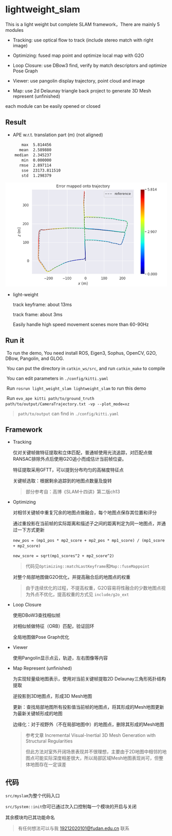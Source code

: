 # lightweight_slam

This is a light weight but complete SLAM framework，There are mainly 5 modules

+ Tracking: use optical flow to track (include stereo match with right image)

+ Optimizing: fused map point and optimize local map with G2O

+ Loop Closure: use DBow3 find, verify by match descriptors and optimize Pose Graph

+ Viewer: use pangolin display trajectory, point cloud and image

+ Map: use 2d Delaunay triangle back project to generate 3D Mesh represent (unfinished) 

each module can be easily opened or closed

## Result

+ APE w.r.t. translation part (m)
  (not aligned)

```
       max	5.814456
      mean	2.589880
    median	2.345237
       min	0.000000
      rmse	2.897114
       sse	23173.811510
       std	1.298379
```

![result](assest/result.png)

+ light-weight

  track keyframe: about 13ms

  track frame: about 3ms

  Easily handle high speed movement scenes more than 60-90Hz

## Run it

​	To run the demo, You need install  ROS, Eigen3, Sophus, OpenCV, G2O, DBow, Pangolin, and GLOG.

​	You can put the directory in `catkin_ws/src`, and run `catkin_make` to compile

​	You can edit parameters in `./config/kitti.yaml`

​	Run `rosrun light_weight_slam lightweight_slam` to run this demo

​	Run `evo_ape kitti path/to/ground_truth path/to/output/CameraTrajectory.txt -vp --plot_mode=xz`

> `path/to/output` can find in `./config/kitti.yaml`

## Framework

+ Tracking

  仅对关键帧做特征提取和立体匹配，普通帧使用光流追踪，对匹配点做RANSAC排除外点后使用G2O追小而成估计当前帧位姿。

  特征提取采用GFTT，可以提到分布均匀的高梯度特征点

  关键帧选取：根据剩余追踪到的地图点数量及旋转

  > 部分参考自：高博《SLAM十四讲》第二版ch13

+ Optimizing

  对相邻关键帧中重复冗余的地图点做融合，每个地图点保存其位置和评分

  通过重投影在当前帧的实际距离和描述子之间的距离判定为同一地图点，并通过一下方式更新

  `new_pos = (mp1_pos * mp2_score + mp2_pos * mp1_score) / (mp1_score + mp2_score)`

  `new_score = sqrt(mp1_scores^2 + mp2_score^2)`

  > 代码见`Optimizing::matchLastKeyframe`和`Map::fuseMappoint`

  对整个局部地图做G2O优化，并提高融合后的地图点的权重

  > 由于连续优化的过程，不提高权重，G2O容易将性融合的少数地图点视为外点不优化，提高权重的方式见 `include/g2o_ext`

+ Loop Closure

  使用DBoW3查找相似帧

  对相似帧做特征（ORB）匹配，验证回环

  全局地图做Pose Graph优化

+ Viewer

  使用Pangolin显示点云，轨迹，左右图像等内容

+ Map Represent (unfinished) 

  为实现轻量级地图表示，使用对当前关键帧提取2D Delaunay三角形拓扑结构提取

  逆投影到3D地图点，形成3D Mesh地图

  更新：查找局部地图所有投影值当前帧的地图点，将其形成的Mesh地图更新为最新关键帧形成的地图

  边缘化：对于视野外（不在局部地图中）的地图点，删除其形成的Mesh地图

  > 参考文章 Incremental Visual-Inertial 3D Mesh Generation with Structural Regularities
  >
  > 但此方法对室外开阔场景表现并不很理想，主要由于2D地图中相邻的地图点可能实际深度相差很大，所以局部区域Mesh地图表现尚可，但整体地图存在一定误差

## 代码

`src/myslam`为整个代码入口

`src/System::init`你可已通过次入口控制每一个模块的开启与关闭

其余模块均已其功能命名

> 有任何想法可以与我 19212020101@fudan.edu.cn 联系
